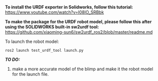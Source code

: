 **To install the URDF exporter in Solidworks, follow this tutorial:**
https://www.youtube.com/watch?v=I08lO_SRBbk

**To make the package for the URDF robot model, please follow this after using the SOLIDWORKS built-in sw2urdf tool:**
https://github.com/xiaoming-sun6/sw2urdf_ros2/blob/master/readme.md


To launch the robot model:
	
	ros2 launch test_urdf_tool launch.py 

***TO DO:***
1. make a more accurate model of the blimp and make it the robot model for the launch file.
   
